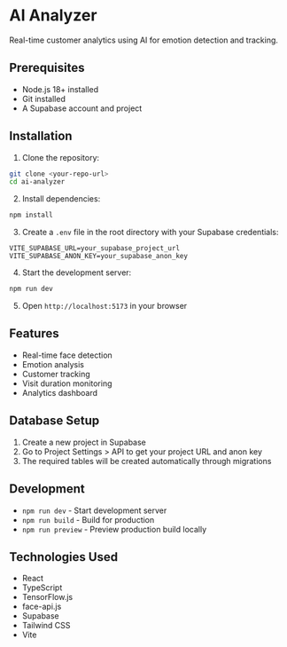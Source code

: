 # AI Analyzer

Real-time customer analytics using AI for emotion detection and tracking.

## Prerequisites

- Node.js 18+ installed
- Git installed
- A Supabase account and project

## Installation

1. Clone the repository:
```bash
git clone <your-repo-url>
cd ai-analyzer
```

2. Install dependencies:
```bash
npm install
```

3. Create a `.env` file in the root directory with your Supabase credentials:
```env
VITE_SUPABASE_URL=your_supabase_project_url
VITE_SUPABASE_ANON_KEY=your_supabase_anon_key
```

4. Start the development server:
```bash
npm run dev
```

5. Open `http://localhost:5173` in your browser

## Features

- Real-time face detection
- Emotion analysis
- Customer tracking
- Visit duration monitoring
- Analytics dashboard

## Database Setup

1. Create a new project in Supabase
2. Go to Project Settings > API to get your project URL and anon key
3. The required tables will be created automatically through migrations

## Development

- `npm run dev` - Start development server
- `npm run build` - Build for production
- `npm run preview` - Preview production build locally

## Technologies Used

- React
- TypeScript
- TensorFlow.js
- face-api.js
- Supabase
- Tailwind CSS
- Vite
